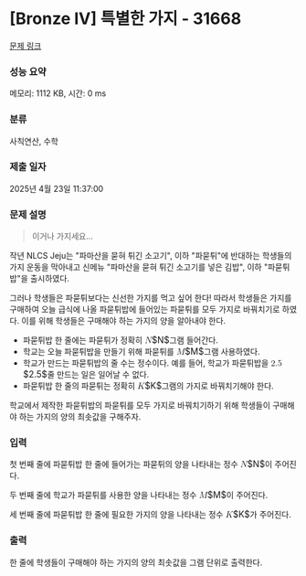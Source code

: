 # [Bronze IV] 특별한 가지 - 31668 

[문제 링크](https://www.acmicpc.net/problem/31668) 

### 성능 요약

메모리: 1112 KB, 시간: 0 ms

### 분류

사칙연산, 수학

### 제출 일자

2025년 4월 23일 11:37:00

### 문제 설명

<blockquote>
<p>이거나 가지세요...</p>
</blockquote>

<p>작년 NLCS Jeju는 "파마산을 묻혀 튀긴 소고기", 이하 "파묻튀"에 반대하는 학생들의 가지 운동을 막아내고 신메뉴 "파마산을 묻혀 튀긴 소고기를 넣은 김밥", 이하 "파묻튀밥"을 출시하였다.</p>

<p>그러나 학생들은 파묻튀보다는 신선한 가지를 먹고 싶어 한다! 따라서 학생들은 가지를 구매하여 오늘 급식에 나올 파묻튀밥에 들어있는 파묻튀를 모두 가지로 바꿔치기로 하였다. 이를 위해 학생들은 구매해야 하는 가지의 양을 알아내야 한다. </p>

<ul>
	<li>파묻튀밥 한 줄에는 파묻튀가 정확히 <mjx-container class="MathJax" jax="CHTML" style="font-size: 109%; position: relative;"><mjx-math class="MJX-TEX" aria-hidden="true"><mjx-mi class="mjx-i"><mjx-c class="mjx-c1D441 TEX-I"></mjx-c></mjx-mi></mjx-math><mjx-assistive-mml unselectable="on" display="inline"><math xmlns="http://www.w3.org/1998/Math/MathML"><mi>N</mi></math></mjx-assistive-mml><span aria-hidden="true" class="no-mathjax mjx-copytext">$N$</span></mjx-container>그램 들어간다.</li>
	<li>학교는 오늘 파묻튀밥을 만들기 위해 파묻튀를 <mjx-container class="MathJax" jax="CHTML" style="font-size: 109%; position: relative;"><mjx-math class="MJX-TEX" aria-hidden="true"><mjx-mi class="mjx-i"><mjx-c class="mjx-c1D440 TEX-I"></mjx-c></mjx-mi></mjx-math><mjx-assistive-mml unselectable="on" display="inline"><math xmlns="http://www.w3.org/1998/Math/MathML"><mi>M</mi></math></mjx-assistive-mml><span aria-hidden="true" class="no-mathjax mjx-copytext">$M$</span></mjx-container>그램 사용하였다.</li>
	<li>학교가 만드는 파묻튀밥의 줄 수는 정수이다. 예를 들어, 학교가 파묻튀밥을 <mjx-container class="MathJax" jax="CHTML" style="font-size: 109%; position: relative;"><mjx-math class="MJX-TEX" aria-hidden="true"><mjx-mn class="mjx-n"><mjx-c class="mjx-c32"></mjx-c><mjx-c class="mjx-c2E"></mjx-c><mjx-c class="mjx-c35"></mjx-c></mjx-mn></mjx-math><mjx-assistive-mml unselectable="on" display="inline"><math xmlns="http://www.w3.org/1998/Math/MathML"><mn>2.5</mn></math></mjx-assistive-mml><span aria-hidden="true" class="no-mathjax mjx-copytext">$2.5$</span></mjx-container>줄 만드는 일은 일어날 수 없다.</li>
	<li>파묻튀밥 한 줄의 파묻튀는 정확히 <mjx-container class="MathJax" jax="CHTML" style="font-size: 109%; position: relative;"><mjx-math class="MJX-TEX" aria-hidden="true"><mjx-mi class="mjx-i"><mjx-c class="mjx-c1D43E TEX-I"></mjx-c></mjx-mi></mjx-math><mjx-assistive-mml unselectable="on" display="inline"><math xmlns="http://www.w3.org/1998/Math/MathML"><mi>K</mi></math></mjx-assistive-mml><span aria-hidden="true" class="no-mathjax mjx-copytext">$K$</span></mjx-container>그램의 가지로 바꿔치기해야 한다.</li>
</ul>

<p>학교에서 제작한 파묻튀밥의 파묻튀를 모두 가지로 바꿔치기하기 위해 학생들이 구매해야 하는 가지의 양의 최솟값을 구해주자.</p>

### 입력 

 <p>첫 번째 줄에 파묻튀밥 한 줄에 들어가는 파묻튀의 양을 나타내는 정수 <mjx-container class="MathJax" jax="CHTML" style="font-size: 109%; position: relative;"><mjx-math class="MJX-TEX" aria-hidden="true"><mjx-mi class="mjx-i"><mjx-c class="mjx-c1D441 TEX-I"></mjx-c></mjx-mi></mjx-math><mjx-assistive-mml unselectable="on" display="inline"><math xmlns="http://www.w3.org/1998/Math/MathML"><mi>N</mi></math></mjx-assistive-mml><span aria-hidden="true" class="no-mathjax mjx-copytext">$N$</span></mjx-container>이 주어진다.</p>

<p>두 번째 줄에 학교가 파묻튀를 사용한 양을 나타내는 정수 <mjx-container class="MathJax" jax="CHTML" style="font-size: 109%; position: relative;"><mjx-math class="MJX-TEX" aria-hidden="true"><mjx-mi class="mjx-i"><mjx-c class="mjx-c1D440 TEX-I"></mjx-c></mjx-mi></mjx-math><mjx-assistive-mml unselectable="on" display="inline"><math xmlns="http://www.w3.org/1998/Math/MathML"><mi>M</mi></math></mjx-assistive-mml><span aria-hidden="true" class="no-mathjax mjx-copytext">$M$</span></mjx-container>이 주어진다.</p>

<p>세 번째 줄에 파묻튀밥 한 줄에 필요한 가지의 양을 나타내는 정수 <mjx-container class="MathJax" jax="CHTML" style="font-size: 109%; position: relative;"><mjx-math class="MJX-TEX" aria-hidden="true"><mjx-mi class="mjx-i"><mjx-c class="mjx-c1D43E TEX-I"></mjx-c></mjx-mi></mjx-math><mjx-assistive-mml unselectable="on" display="inline"><math xmlns="http://www.w3.org/1998/Math/MathML"><mi>K</mi></math></mjx-assistive-mml><span aria-hidden="true" class="no-mathjax mjx-copytext">$K$</span></mjx-container>가 주어진다.</p>

### 출력 

 <p>한 줄에 학생들이 구매해야 하는 가지의 양의 최솟값을 그램 단위로 출력한다.</p>

